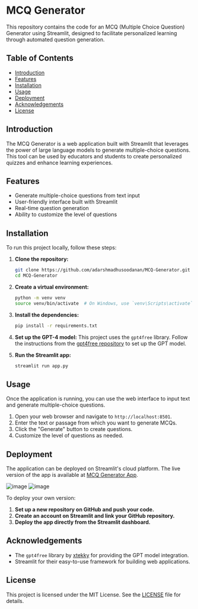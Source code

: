 
# MCQ Generator

This repository contains the code for an MCQ (Multiple Choice Question) Generator using Streamlit, designed to facilitate personalized learning through automated question generation.

## Table of Contents
- [Introduction](#introduction)
- [Features](#features)
- [Installation](#installation)
- [Usage](#usage)
- [Deployment](#deployment)
- [Acknowledgements](#acknowledgements)
- [License](#license)

## Introduction
The MCQ Generator is a web application built with Streamlit that leverages the power of large language models to generate multiple-choice questions. This tool can be used by educators and students to create personalized quizzes and enhance learning experiences.

## Features
- Generate multiple-choice questions from text input
- User-friendly interface built with Streamlit
- Real-time question generation
- Ability to customize the level of questions

## Installation
To run this project locally, follow these steps:

1. **Clone the repository:**
    ```sh
    git clone https://github.com/adarshmadhusoodanan/MCQ-Generator.git
    cd MCQ-Generator
    ```

2. **Create a virtual environment:**
    ```sh
    python -m venv venv
    source venv/bin/activate  # On Windows, use `venv\Scripts\activate`
    ```

3. **Install the dependencies:**
    ```sh
    pip install -r requirements.txt
    ```

4. **Set up the GPT-4 model:**
    This project uses the `gpt4free` library. Follow the instructions from the [gpt4free repository](https://github.com/xtekky/gpt4free) to set up the GPT model.

5. **Run the Streamlit app:**
    ```sh
    streamlit run app.py
    ```

## Usage
Once the application is running, you can use the web interface to input text and generate multiple-choice questions. 

1. Open your web browser and navigate to `http://localhost:8501`.
2. Enter the text or passage from which you want to generate MCQs.
3. Click the "Generate" button to create questions.
4. Customize the level of questions as needed.

## Deployment
The application can be deployed on Streamlit's cloud platform. The live version of the app is available at [MCQ Generator App](https://adarshmadhusoodanan-mcq-generator-main-dmk1ie.streamlit.app/).

![image](https://github.com/user-attachments/assets/1892e0eb-6050-4860-8cb2-1a4242b9157e)
![image](https://github.com/user-attachments/assets/99835a20-3807-4f8b-b19e-fb00760105cf)



To deploy your own version:

1. **Set up a new repository on GitHub and push your code.**
2. **Create an account on Streamlit and link your GitHub repository.**
3. **Deploy the app directly from the Streamlit dashboard.**

## Acknowledgements
- The `gpt4free` library by [xtekky](https://github.com/xtekky/gpt4free) for providing the GPT model integration.
- Streamlit for their easy-to-use framework for building web applications.

## License
This project is licensed under the MIT License. See the [LICENSE](LICENSE) file for details.

